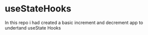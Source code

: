 # useStateHooks
In this repo i had created a basic increment and decrement app to undertand useState Hooks
